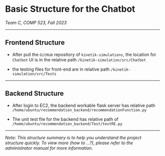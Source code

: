 # Basic Structure for the Chatbot

*Team C, COMP 523, Fall 2023*

-----

## Frontend Structure

- After pull the `GitHub` repository of `kinetik-simulations`, the location for `Chatbot` UI is in the relative path `/kinetik-simulation/src/Chatbot`

- the testing files for front-end are in relative path `/kinetik-simulation/src/Tests`

-----

## Backend Structure

- After login to EC2, the backend workable flask server has relative path `/home/ubuntu/recommendation_backend/recommendationFunction.py`

- The unit test file for the backend has relative path of `/home/ubuntu/recommendation_backend/Test/testRE.py`

-----

*Note: This structure summary is to help you understand the project structure quickly. To view more (how to ...?), please refer to the administrator manual for more information.*


